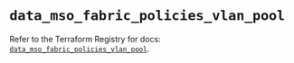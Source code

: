 # `data_mso_fabric_policies_vlan_pool`

Refer to the Terraform Registry for docs: [`data_mso_fabric_policies_vlan_pool`](https://registry.terraform.io/providers/ciscodevnet/mso/1.5.3/docs/data-sources/fabric_policies_vlan_pool).
